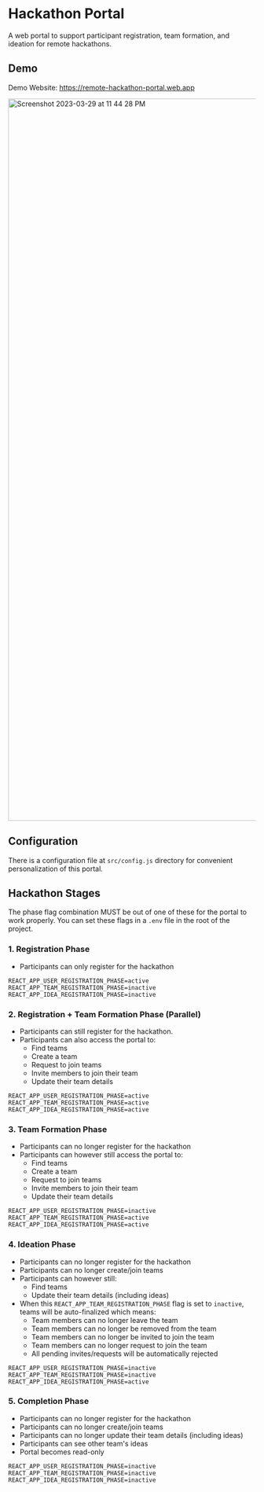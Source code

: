 # Hackathon Portal

A web portal to support participant registration, team formation, and ideation for remote hackathons.

## Demo

Demo Website: https://remote-hackathon-portal.web.app

<img width="1470" alt="Screenshot 2023-03-29 at 11 44 28 PM" src="https://user-images.githubusercontent.com/35095726/228723468-2e6c8d77-8dd3-49b6-85ee-b6b33b57eb24.png">

## Configuration

There is a configuration file at `src/config.js` directory for convenient personalization of this portal.

## Hackathon Stages

The phase flag combination MUST be out of one of these for the portal to work properly. You can set these flags in a `.env` file in the root of the project.

### 1. Registration Phase

- Participants can only register for the hackathon

```
REACT_APP_USER_REGISTRATION_PHASE=active
REACT_APP_TEAM_REGISTRATION_PHASE=inactive
REACT_APP_IDEA_REGISTRATION_PHASE=inactive
```

### 2. Registration + Team Formation Phase (Parallel)

- Participants can still register for the hackathon.
- Participants can also access the portal to:
  - Find teams
  - Create a team
  - Request to join teams
  - Invite members to join their team
  - Update their team details

```
REACT_APP_USER_REGISTRATION_PHASE=active
REACT_APP_TEAM_REGISTRATION_PHASE=active
REACT_APP_IDEA_REGISTRATION_PHASE=active
```

### 3. Team Formation Phase

- Participants can no longer register for the hackathon
- Participants can however still access the portal to:
  - Find teams
  - Create a team
  - Request to join teams
  - Invite members to join their team
  - Update their team details

```
REACT_APP_USER_REGISTRATION_PHASE=inactive
REACT_APP_TEAM_REGISTRATION_PHASE=active
REACT_APP_IDEA_REGISTRATION_PHASE=active
```

### 4. Ideation Phase

- Participants can no longer register for the hackathon
- Participants can no longer create/join teams
- Participants can however still:
  - Find teams
  - Update their team details (including ideas)
- When this `REACT_APP_TEAM_REGISTRATION_PHASE` flag is set to `inactive`, teams will be auto-finalized which means:
  - Team members can no longer leave the team
  - Team members can no longer be removed from the team
  - Team members can no longer be invited to join the team
  - Team members can no longer request to join the team
  - All pending invites/requests will be automatically rejected

```
REACT_APP_USER_REGISTRATION_PHASE=inactive
REACT_APP_TEAM_REGISTRATION_PHASE=inactive
REACT_APP_IDEA_REGISTRATION_PHASE=active
```

### 5. Completion Phase

- Participants can no longer register for the hackathon
- Participants can no longer create/join teams
- Participants can no longer update their team details (including ideas)
- Participants can see other team's ideas
- Portal becomes read-only

```
REACT_APP_USER_REGISTRATION_PHASE=inactive
REACT_APP_TEAM_REGISTRATION_PHASE=inactive
REACT_APP_IDEA_REGISTRATION_PHASE=inactive
```
